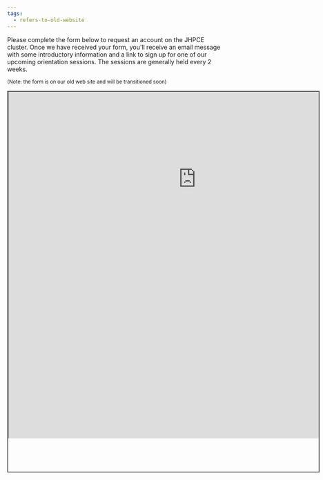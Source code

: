 ```yaml
---
tags:
  - refers-to-old-website
---
```

Please complete the form below to request an account on the JHPCE cluster. Once we have received
your form, you'll receive an email message with some introductory information and a link to
sign up for one of our upcoming orientation sessions.  The sessions are generally held every 2 weeks.

<sub>(Note: the form is on our old web site and will be transitioned soon)</sub>
<div style="position: static; overflow: hidden; border: solid 2px #555; width:720px; height:880px;">
<div style="overflow: hidden; margin-top: -400px; margin-right: -600px; margin-bottom: -240px;">

<iframe src="https://jhpce.jhu.edu/register/user/" id="main" height="1200" width="865" scrolling="no">
  <p>Your browser does not support iframes.</p>
</iframe>

</div>
</div>

